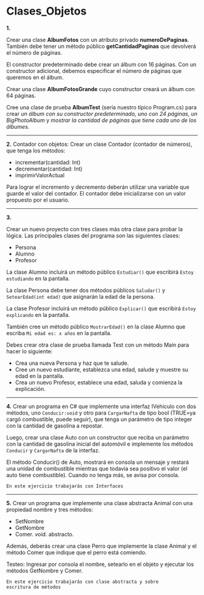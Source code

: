 # Clases_Objetos

**1.** 

Crear una clase **AlbumFotos** con un atributo privado **numeroDePaginas**.
También debe tener un método público **getCantidadPaginas** que devolverá el número de páginas.

El constructor predeterminado debe crear un álbum con 16 páginas. 
Con un constructor adicional, debemos especificar el número de páginas que queremos en el álbum.

Crear una clase **AlbumFotosGrande** cuyo constructor creará un álbum con 64 páginas.

Cree una clase de prueba **AlbumTest** (sería nuestro típico Program.cs) para crear *un álbum con su constructor predeterminado, uno con 24 páginas, un BigPhotoAlbum* y *mostrar la cantidad de páginas que tiene cada uno de los álbumes.*


---------------------

**2.**
Contador con objetos: 
Crear un clase Contador (contador de números), que tenga los métodos:

- incrementar(cantidad: Int)
- decrementar(cantidad: Int) 
- imprimirValorActual

Para lograr el incremento y decremento deberán utilizar una variable que guarde el valor del contador. 
El contador debe inicializarse con un valor propuesto por el usuario.

---------------------

**3.**

Crear un nuevo proyecto con tres clases más otra clase para probar la lógica. Las principales clases del programa son las siguientes clases:

-   Persona
-   Alumno
-   Profesor

La clase Alumno incluirá un método público `Estudiar()` que escribirá `Estoy estudiando` en la pantalla.

La clase Persona debe tener dos métodos públicos `Saludar()` y `SetearEdad(int edad)` que asignarán la edad de la persona.

La clase Profesor incluirá un método público `Explicar()` que escribirá `Estoy explicando` en la pantalla.

También cree un método público `MostrarEdad()` en la clase Alumno que escriba `Mi edad es: x años` en la pantalla.

Debes crear otra clase de prueba llamada Test con un método Main para hacer lo siguiente:

- Crea una nueva Persona y haz que te salude.
- Cree un nuevo estudiante, establezca una edad, salude y muestre su edad en la pantalla.
- Crea un nuevo Profesor, establece una edad, saluda y comienza la explicación.

---------------------

**4.**
Crear un programa en C# que implemente una interfaz IVehiculo con dos métodos, uno `Conducir:void` y otro para `CargarNafta` de tipo bool (TRUE=ya cargó combustible, puede seguir), que tenga un parámetro de tipo integer con la cantidad de gasolina a repostar. 

Luego, crear una clase Auto con un constructor que reciba un parámetro con la cantidad de gasolina inicial del automóvil e implemente los métodos  `Conducir`  y  `CargarNafta` de la interfaz.

El método Conducir() de Auto, mostrará en consola un mensaje y restará una unidad de combustible mientras que todavía sea positivo el valor (el auto tiene combustible). Cuando no tenga más, se avisa por consola.

<code>En este ejercicio trabajarás con Interfaces</code>

---------------------


**5.**
Crear un programa que implemente una clase abstracta Animal con una propiedad nombre y tres métodos:

- SetNombre
- GetNombre
- Comer. void. abstracto.

Además, deberás crear una clase Perro que implemente la clase Animal y el método Comer que indique que el perro está comiendo. 

Testeo:
Ingresar por consola el nombre, setearlo en el objeto y ejecutar los métodos GetNombre y Comer.

<code>En este ejercicio trabajarás con clase abstracta y sobre escritura de métodos</code>
